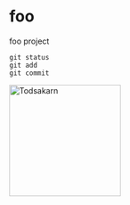 # foo
foo project

```
git status
git add
git commit
```
<img src="https://octodex.github.com/images/yaktocat.png" alt="Todsakarn" style="width: 200px;">
